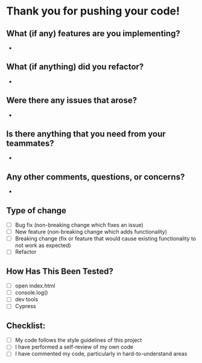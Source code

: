 # Thank you for pushing your code!
## What (if any) features are you implementing?
-

## What (if anything) did you refactor?
-

## Were there any issues that arose?
-

## Is there anything that you need from your teammates?
-

## Any other comments, questions, or concerns?
-

## Type of change
- [ ] Bug fix (non-breaking change which fixes an issue)
- [ ] New feature (non-breaking change which adds functionality)
- [ ] Breaking change (fix or feature that would cause existing functionality to not work as expected)
- [ ] Refactor

## How Has This Been Tested?
- [ ] open index.html
- [ ] console.log()
- [ ] dev tools
- [ ] Cypress

## Checklist:
- [ ] My code follows the style guidelines of this project
- [ ] I have performed a self-review of my own code
- [ ] I have commented my code, particularly in hard-to-understand areas
